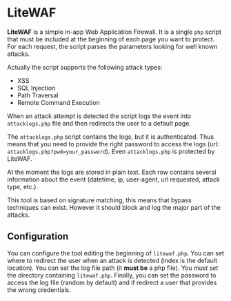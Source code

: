 # LiteWAF

**LiteWAF** is a simple in-app Web Application Firewall. It is a single `php` script that must be included at the beginning of each page you want to protect.
For each request, the script parses the parameters looking for well known attacks.

Actually the script supports the following attack types:
*  XSS
*  SQL Injection
*  Path Traversal
*  Remote Command Execution

When an attack attempt is detected the script logs the event into `attacklogs.php` file and then redirects the user to a default page.

The `attacklogs.php` script contains the logs, but it is authenticated. Thus means that you need to provide the right password to access the logs (url: `attacklogs.php?pwd=your_password`).
Even `attacklogs.php` is protected by LiteWAF.

At the moment the logs are stored in plain text. Each row contains several information about the event (datetime, ip, user-agent, url requested, attack type, etc.).

This tool is based on signature matching, this means that bypass techniques can exist. However it should block and log the major part of the attacks.

## Configuration

You can configure the tool editing the beginning of `litewaf.php`.
You can set where to redirect the user when an attack is detected (index is the default location). You can set the log file path (it **must be** a php file).
You *must set* the directory containing `litewaf.php`.
Finally, you can set the password to access the log file (random by default) and if redirect a user that provides the wrong credentials.
